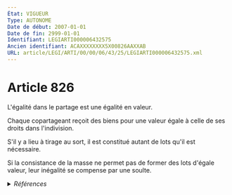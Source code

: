 ```yaml
---
État: VIGUEUR
Type: AUTONOME
Date de début: 2007-01-01
Date de fin: 2999-01-01
Identifiant: LEGIARTI000006432575
Ancien identifiant: ACAXXXXXXXX5X00826AAXXAB
URL: article/LEGI/ARTI/00/00/06/43/25/LEGIARTI000006432575.xml
---
```


<h1>Article 826</h1>

L'égalité dans le partage est une égalité en valeur.<br />

Chaque copartageant reçoit des biens pour une valeur égale à celle de ses droits
dans l'indivision.<br />

S'il y a lieu à tirage au sort, il est constitué autant de lots qu'il est
nécessaire.<br />

Si la consistance de la masse ne permet pas de former des lots d'égale valeur,
leur inégalité se compense par une soulte.


<details>
  <summary><em>Références</em></summary>

  <h2>Articles faisant référence à l'article</h2>
  
  <ul>
    <li>
      <a href="https://legal.tricoteuses.fr//redirection/LEGIARTI000006284837?vers=git&vers=legifrance">LOI n° 2006-728 du 23 juin 2006 portant réforme des successions et des libéralités - article 3 ENTIEREMENT_MODIF</a> MODIFICATION cible
    </li>
    <li>
      <a href="https://legal.tricoteuses.fr//redirection/LEGIARTI000006284838?vers=git&vers=legifrance">LOI n° 2006-728 du 23 juin 2006 portant réforme des successions et des libéralités - article 4 ENTIEREMENT_MODIF</a> MODIFICATION cible
    </li>
  </ul>
  
  <h2>Références faites par l'article</h2>
  
  <ul>
    <li>
      1945-06-30 CITATION cible <a href="https://legal.tricoteuses.fr//redirection/LEGIARTI000006525268?vers=git&vers=legifrance">Ordonnance n°45-1483 du 30 juin 1945 relative aux prix - article 53 AUTONOME MODIFIE, en vigueur du 1945-07-08 au 1967-09-29</a>
    </li>
    <li>
      2006-06-23 MODIFICATION source <a href="https://legal.tricoteuses.fr//redirection/LEGIARTI000006284837?vers=git&vers=legifrance">LOI n° 2006-728 du 23 juin 2006 portant réforme des successions et des libéralités - article 3 ENTIEREMENT_MODIF</a>
    </li>
    <li>
      2006-06-23 MODIFICATION source <a href="https://legal.tricoteuses.fr//redirection/LEGIARTI000006284838?vers=git&vers=legifrance">LOI n° 2006-728 du 23 juin 2006 portant réforme des successions et des libéralités - article 4 ENTIEREMENT_MODIF</a>
    </li>
    <li>
      2999-01-01 CITATION cible <a href="https://legal.tricoteuses.fr//redirection/LEGIARTI000006404238?vers=git&vers=legifrance">Code de procédure civile - article 945 AUTONOME ABROGE, en vigueur du 1807-01-01 au 2007-12-22</a>
    </li>
    <li>
      2999-01-01 CITATION cible <a href="https://legal.tricoteuses.fr//redirection/LEGIARTI000006350552?vers=git&vers=legifrance">Code du domaine de l'Etat - article R34 AUTONOME VIGUEUR, en vigueur depuis le 1968-05-02</a>
    </li>
    <li>
      CODIFICATION source Loi 1803-04-19
    </li>
  </ul>
</details>
